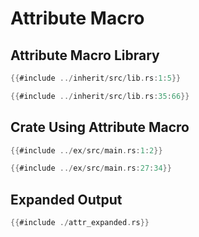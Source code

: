 # Attribute Macro
## Attribute Macro Library
```rust
{{#include ../inherit/src/lib.rs:1:5}}

{{#include ../inherit/src/lib.rs:35:66}}
```
## Crate Using Attribute Macro
```rust
{{#include ../ex/src/main.rs:1:2}}

{{#include ../ex/src/main.rs:27:34}}
```
## Expanded Output
```rust
{{#include ./attr_expanded.rs}}
```